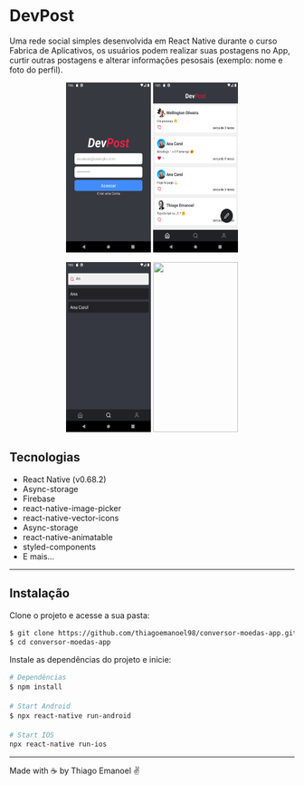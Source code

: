 # DevPost


Uma rede social simples desenvolvida em React Native durante o curso Fabrica de Aplicativos, os usuários podem realizar suas postagens no App, curtir outras postagens e alterar informações pesosais (exemplo: nome e foto do perfil). 

<p align="center">
    <img width = "150" height= "300" src = "src/assets/to_readme/print1.png">
    <img width = "150" height= "300" src = "src/assets/to_readme/print 2.png">
</p>

<p align="center">
    <img width = "150" height= "300" src = "src/assets/to_readme/print 3.png">
    <img width = "150" height= "300" src = "src/assets/to_readme/print 4.png">
</p>



## Tecnologias
- React Native (v0.68.2)
- Async-storage
- Firebase
- react-native-image-picker
- react-native-vector-icons
- Async-storage
- react-native-animatable
- styled-components
- E mais...

___

## Instalação

Clone o projeto e acesse a sua pasta: 

```sh
$ git clone https://github.com/thiagoemanoel98/conversor-moedas-app.git
$ cd conversor-moedas-app
```

Instale as dependências do projeto e inicie:

```sh
# Dependências
$ npm install

# Start Android
$ npx react-native run-android

# Start IOS
npx react-native run-ios
```

___

Made with :coffee: by Thiago Emanoel :v:
